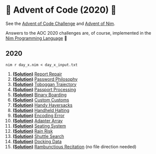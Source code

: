 # 🎄 Advent of Code (2020) 🎄
See the [Advent of Code Challenge](https://adventofcode.com/2020) and [Advent of Nim](https://nim-lang.org/blog/2020/11/27/advent-of-nim-2020.html). 

Answers to the AOC 2020 challenges are, of course, implemented in the [Nim Programming Language](https://nim-lang.org/) 👑
## 2020
```
nim r day_x.nim < day_x_input.txt
```
1. [**(Solution)**](2020/day_01.nim) [Report Repair](https://adventofcode.com/2020/day/1)
2. [**(Solution)**](2020/day_02.nim) [Password Philosophy](https://adventofcode.com/2020/day/2)
3. [**(Solution)**](2020/day_03.nim) [Toboggan Trajectory](https://adventofcode.com/2020/day/3)
4. [**(Solution)**](2020/day_04.nim) [Passport Processing](https://adventofcode.com/2020/day/4)
5. [**(Solution)**](2020/day_05.nim) [Binary Boarding](https://adventofcode.com/2020/day/5)
6. [**(Solution)**](2020/day_06.nim) [Custom Customs](https://adventofcode.com/2020/day/6)
7. [**(Solution)**](2020/day_07.nim) [Handy Haversacks](https://adventofcode.com/2020/day/7)
8. [**(Solution)**](2020/day_08.nim) [Handheld Halting](https://adventofcode.com/2020/day/8)
9. [**(Solution)**](2020/day_09.nim) [Encoding Error](https://adventofcode.com/2020/day/9)
10. [**(Solution)**](2020/day_10.nim) [Adapter Array](https://adventofcode.com/2020/day/10)
11. [**(Solution)**](2020/day_11.nim) [Seating System](https://adventofcode.com/2020/day/11)
12. [**(Solution)**](2020/day_12.nim) [Rain Risk](https://adventofcode.com/2020/day/12)
13. [**(Solution)**](2020/day_13.nim) [Shuttle Search](https://adventofcode.com/2020/day/13)
14. [**(Solution)**](2020/day_14.nim) [Docking Data](https://adventofcode.com/2020/day/14)
15. [**(Solution)**](2020/day_15.nim) [Rambunctious Recitation](https://adventofcode.com/2020/day/15) (no file direction needed)
